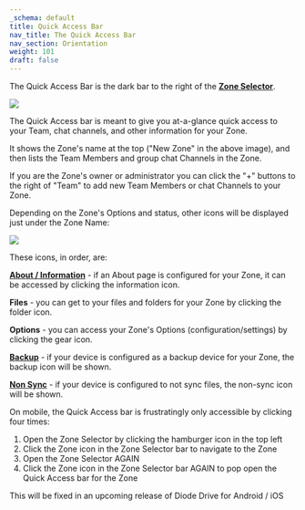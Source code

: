 ```yaml
---
_schema: default
title: Quick Access Bar
nav_title: The Quick Access Bar
nav_section: Orientation
weight: 101
draft: false
---
```

The Quick Access Bar is the dark bar to the right of the <a href="https://app.docs.diode.io/docs/orientation/zone-selector-bar/" target="_blank" rel="noopener"><strong>Zone Selector</strong></a>.

![](/uploads/image-10.png)

The Quick Access bar is meant to give you at-a-glance quick access to your Team, chat channels, and other information for your Zone.

It shows the Zone's name at the top ("New Zone" in the above image), and then lists the Team Members and group chat Channels in the Zone.

If you are the Zone's owner or administrator you can click the "+" buttons to the right of "Team" to add new Team Members or chat Channels to your Zone.

Depending on the Zone's Options and status, other icons will be displayed just under the Zone Name:

![](/uploads/image-12.png)

These icons, in order, are:

<a href="https://app.docs.diode.io/docs/using/create-a-home-page-for-your-zone/" target="_blank" rel="noopener"><strong>About / Information</strong></a> - if an About page is configured for your Zone, it can be accessed by clicking the information icon.

**Files** - you can get to your files and folders for your Zone by clicking the folder icon.

**Options** - you can access your Zone's Options (configuration/settings) by clicking the gear icon.

<a href="https://app.docs.diode.io/docs/using/backup-your-confidential-files/" target="_blank" rel="noopener"><strong>Backup</strong></a> - if your device is configured as a backup device for your Zone, the backup icon will be shown.

<a href="https://app.docs.diode.io/docs/features/what-is-a-diode-drive-light-zone/" target="_blank" rel="noopener"><strong>Non Sync</strong></a> - if your device is configured to not sync files, the non-sync icon will be shown.

On mobile, the Quick Access bar is frustratingly only accessible by clicking four times:

1. Open the Zone Selector by clicking the hamburger icon in the top left
2. Click the Zone icon in the Zone Selector bar to navigate to the Zone
3. Open the Zone Selector AGAIN
4. Click the Zone icon in the Zone Selector bar AGAIN to pop open the Quick Access bar for the Zone

This will be fixed in an upcoming release of Diode Drive for Android / iOS